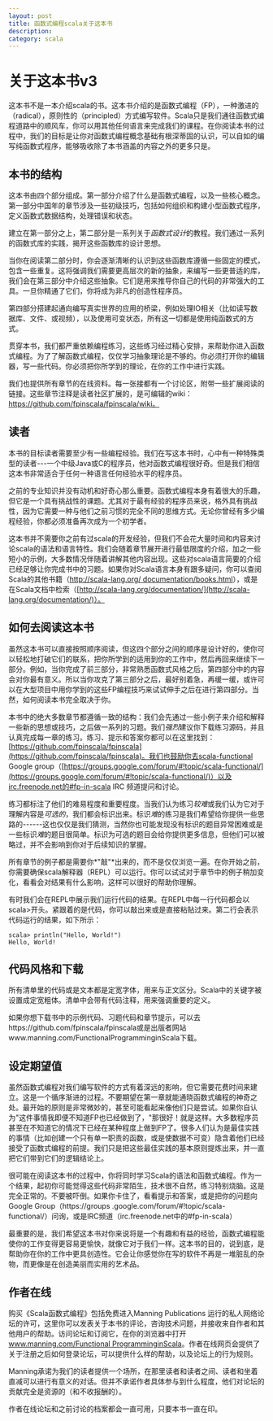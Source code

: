 ```yaml
---
layout: post
title: 函数式编程scala关于这本书
description: 
category: scala
---
```


关于这本书v3
===
这本书不是一本介绍scala的书。这本书介绍的是函数式编程（FP），一种激进的（radical），原则性的（principled）方式编写软件。Scala只是我们通往函数式编程道路中的顺风车，你可以用其他任何语言来完成我们的课程。在你阅读本书的过程中，我们的目标是让你对函数式编程概念基础有根深蒂固的认识，可以自如的编写纯函数式程序，能够吸收除了本书涵盖的内容之外的更多只是。

本书的结构
---
这本书由四个部分组成。第一部分介绍了什么是函数式编程，以及一些核心概念。第一部分中国年的章节涉及一些初级技巧，包括如何组织和构建小型函数式程序，定义函数式数据结构，处理错误和状态。

建立在第一部分之上，第二部分是一系列关于*函数式设计*的教程。我们通过一系列的函数式库的实践，揭开这些函数库的设计思想。

当你在阅读第二部分时，你会逐渐清晰的认识到这些函数库遵循一些固定的模式，包含一些重复。这将强调我们需要更高层次的新的抽象，来编写一些更普适的库，我们会在第三部分中介绍这些抽象。它们是用来推导你自己的代码的非常强大的工具。一旦你精通了它们，你将成为非凡的创造性程序员。


第四部分搭建起通向编写真实世界的应用的桥梁，例如处理IO相关（比如读写数据库、文件、或视频），以及使用可变状态，所有这一切都是使用纯函数式的方式。

贯穿本书，我们都严重依赖编程练习，这些练习经过精心安排，来帮助你进入函数式编程。为了了解函数式编程，仅仅学习抽象理论是不够的。你必须打开你的编辑器，写一些代码。你必须把你所学到的理论，在你的工作中进行实践。

我们也提供所有章节的在线资料。每一张接都有一个讨论区，附带一些扩展阅读的链接。这些章节注释是读者社区扩展的，是可编辑的wiki：https://github.com/fpinscala/fpinscala/wiki。

读者
----

本书的目标读者需要至少有一些编程经验。我们在写这本书时，心中有一种特殊类型的读者---一个中级Java或C的程序员，他对函数式编程很好奇。但是我们相信这本书非常适合于任何一种语言任何经验水平的程序员。


之前的专业知识并没有动机和好奇心那么重要。函数式编程本身有着很大的乐趣，但它是一个具有挑战性的课题。尤其对于最有经验的程序员来说，格外具有挑战性，因为它需要一种与他们之前习惯的完全不同的思维方式。无论你曾经有多少编程经验，你都必须准备再次成为一个初学者。

这本书并不需要你之前有过scala的开发经验，但我们不会花大量时间和内容来讨论scala的语法和语言特性。我们会随着章节展开进行最低限度的介绍，加之一些短小的示例，大多数情况伴随着讲解其他内容出现。这些对scala语言简要的介绍已经足够让你完成书中的习题。如果你对Scala语言本身有跟多疑问，你可以查阅Scala的其他书籍（[http://scala-lang.org/ documentation/books.html](http://scala-lang.org/%20documentation/books.html)），或是在Scala文档中检索（[http://scala-lang.org/documentation/](http://scala-lang.org/documentation/)）。

如何去阅读这本书
---

虽然这本书可以直接按照顺序阅读，但这四个部分之间的顺序是设计好的，使你可以轻松地打破它们的联系，把你所学到的适用到你的工作中，然后再回来继续下一部分。例如，当你完成了前三部分，非常熟悉函数式风格之后，第四部分中的内容会对你最有意义。所以当你攻克了第三部分之后，最好别着急，再缓一缓，或许可以在大型项目中用你学到的这些FP编程技巧来试试伸手之后在进行第四部分。当然，如何阅读本书完全取决于你。

本书中的绝大多数章节都遵循一致的结构：我们会先通过一些小例子来介绍和解释一些新的思想或技巧，之后做一系列的习题。我们*强烈*建议你下载练习源码，并且认真完成每一章的练习。练习、提示和答案你都可以在这里找到：[https://github.com/fpinscala/fpinscala](https://github.com/fpinscala/fpinscala)。我们也鼓励你去scala-functional Google group（[https://groups.google.com/forum/#!topic/scala-functional/](https://groups.google.com/forum/#!topic/scala-functional/)）以及irc.freenode.net的#fp-in-scala IRC 频道提问和讨论。

练习都标注了他们的难易程度和重要程度。当我们认为练习*较难*或我们认为它对于理解内容是*可选的*，我们都会标识出来。标识*难*的练习是我们希望给你提供一些思路的------这也仅仅是我们猜测，当然你也可能发现没有标识的题目异常困难或是一些标识*难*的题目很简单。标识为可选的题目会给你提供更多信息，但他们可以被略过，并不会影响到你对于后续知识的掌握。

所有章节的例子都是需要你*"敲"*出来的，而不是仅仅浏览一遍。在你开始之前，你需要确保scala解释器（REPL）可以运行。你可以试试对于章节中的例子稍加变化，看看会对结果有什么影响，这样可以很好的帮助你理解。

有时我们会在REPL中展示我们运行代码的结果。在REPL中每一行代码都会以scala>开头。紧跟着的是代码，你可以敲出来或是直接粘贴过来。第二行会表示代码运行的结果，如下所示：

	scala> println("Hello, World!")
	Hello, World!
	
代码风格和下载
---
所有清单里的代码或是文本都是定宽字体，用来与正文区分。Scala中的关键字被设置成定宽粗体。清单中会带有代码注释，用来强调重要的定义。

如果你想下载书中的示例代码、习题代码和章节提示，可以去https://github.com/fpinscala/fpinscala或是出版者网站www.manning.com/FunctionalProgramminginScala下载。

设定期望值
----

虽然函数式编程对我们编写软件的方式有着深远的影响，但它需要花费时间来建立。这是一个循序渐进的过程。不要期望在第一章就能通晓函数式编程的神奇之处。最开始的原则是非常微妙的，甚至可能看起来像他们只是尝试。如果你自认为"这件事情我即便不知道FP也已经做到了，"那很好！就是这样。大多数程序员甚至在不知道它的情况下已经在某种程度上做到FP了。很多人们认为是最佳实践的事情（比如创建一个只有单一职责的函数，或是使数据不可变）隐含着他们已经接受了函数式编程的前提。我们只是把这些最佳实践的基本原则提炼出来，并一直把它们带到它们的逻辑结论上。

很可能在阅读这本书的过程中，你将同时学习Scala的语法和函数式编程。作为一个结果，起初你可能觉得这些代码非常陌生，技术很不自然，练习特别烧脑。这是完全正常的。不要被吓倒。如果你卡住了，看看提示和答案，或是把你的问题向Google Group（https://groups .google.com/forum/#!topic/scala-functional/）问询，或是IRC频道（irc.freenode.net中的#fp-in-scala）

最重要的是，我们希望这本书对你来说将是一个有趣和有益的经验，函数式编程能使你的工作变得更容易更愉快，就像它对于我们一样。这本书的目的，说到底，是帮助你在你的工作中更具创造性。它会让你感觉你在写的软件不再是一堆脏乱的杂物，而更像是在创造美丽而实用的艺术品。

作者在线
---

购买《Scala函数式编程》包括免费进入Manning Publications 运行的私人网络论坛的许可，这里你可以发表关于本书的评论，咨询技术问题，并接收来自作者和其他用户的帮助。访问论坛和订阅它，在你的浏览器中打开[www.manning.com/Functional ProgramminginScala](www.manning.com/Functional%20ProgramminginScala)。作者在线网页会提供了关于注册之后如何登录论坛，可以提供什么样的帮助，以及论坛上的行为规则。

Manning承诺为我们的读者提供一个场所，在那里读者和读者之间、读者和坐着直减可以进行有意义的对话。但并不承诺作者具体参与到什么程度，他们对论坛的贡献完全是资源的（和不收报酬的）。

作者在线论坛和之前讨论的档案都会一直可用，只要本书一直在印。

